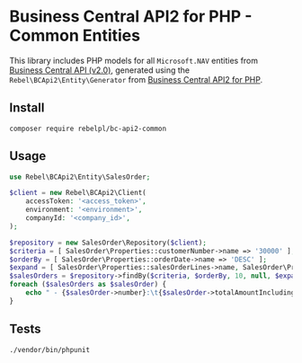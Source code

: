 # Business Central API2 for PHP - Common Entities
This library includes PHP models for all ```Microsoft.NAV``` entities from [Business Central API (v2.0)](https://learn.microsoft.com/en-us/dynamics365/business-central/dev-itpro/api-reference/v2.0/),
generated using the ```Rebel\BCApi2\Entity\Generator``` from [Business Central API2 for PHP](https://github.com/rebelpl/bc-api2-client).

## Install
```shell
composer require rebelpl/bc-api2-common
```

## Usage
```php
use Rebel\BCApi2\Entity\SalesOrder;

$client = new Rebel\BCApi2\Client(
    accessToken: '<access_token>',
    environment: '<environment>',
    companyId: '<company_id>',
);

$repository = new SalesOrder\Repository($client);
$criteria = [ SalesOrder\Properties::customerNumber->name => '30000' ];
$orderBy = [ SalesOrder\Properties::orderDate->name => 'DESC' ];
$expand = [ SalesOrder\Properties::salesOrderLines->name, SalesOrder\Properties::customer->name ];
$salesOrders = $repository->findBy($criteria, $orderBy, 10, null, $expand);
foreach ($salesOrders as $salesOrder) {
    echo " - {$salesOrder->number}:\t{$salesOrder->totalAmountIncludingTax} {$salesOrder->currencyCode}\n"; 
}
```

## Tests
```shell
./vendor/bin/phpunit
```
